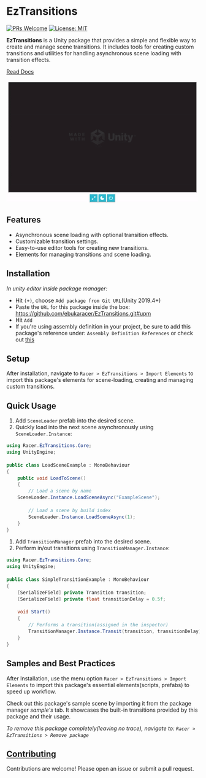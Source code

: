 # EzTransitions

[![PRs Welcome](https://img.shields.io/badge/PRs-welcome-blue)](http://makeapullrequest.com) [![License: MIT](https://img.shields.io/badge/License-MIT-blue)](https://ebukaracer.github.io/ebukaracer/md/LICENSE.html)

**EzTransitions** is a Unity package that provides a simple and flexible way to create and manage scene transitions. It includes tools for creating custom transitions and utilities for handling asynchronous scene loading with transition effects.  

 [Read Docs](https://ebukaracer.github.io/EzTransitions)
 
![gif](https://raw.githubusercontent.com/ebukaracer/ebukaracer/unlisted/EzTransitions-Images/Preview.gif)

## Features  

- Asynchronous scene loading with optional transition effects.  
- Customizable transition settings.  
- Easy-to-use editor tools for creating new transitions.  
- Elements for managing transitions and scene loading.  
  
## Installation

 *In unity editor inside package manager:*
- Hit `(+)`, choose `Add package from Git URL`(Unity 2019.4+)
- Paste the `URL` for this package inside the box: https://github.com/ebukaracer/EzTransitions.git#upm
- Hit `Add`
- If you're using assembly definition in your project, be sure to add this package's reference under: `Assembly Definition References` or check out [this](https://ebukaracer.github.io/ebukaracer/md/SETUPGUIDE.html)

## Setup

After installation, navigate to `Racer > EzTransitions > Import Elements` to import this package's elements for scene-loading, creating and managing custom transitions.

## Quick Usage

1. Add `SceneLoader` prefab into the desired scene.
2. Quickly load into the next scene asynchronously using `SceneLoader.Instance`:
```csharp
using Racer.EzTransitions.Core;
using UnityEngine;

public class LoadSceneExample : MonoBehaviour
{
    public void LoadToScene()
    {
        // Load a scene by name
	SceneLoader.Instance.LoadSceneAsync("ExampleScene");

        // Load a scene by build index
        SceneLoader.Instance.LoadSceneAsync(1);
    }
}
```

1. Add `TransitionManager` prefab into the desired scene.
2. Perform in/out transitions using `TransitionManager.Instance`:
```csharp
using Racer.EzTransitions.Core;
using UnityEngine;

public class SimpleTransitionExample : MonoBehaviour
{
    [SerializeField] private Transition transition;
    [SerializeField] private float transitionDelay = 0.5f;

    void Start()
    {
        // Performs a transition(assigned in the inspector)
    	TransitionManager.Instance.Transit(transition, transitionDelay);
    }
}
```

## Samples and Best Practices

After Installation, use the menu option `Racer > EzTransitions > Import Elements` to import this package's essential elements(scripts, prefabs) to speed up workflow.

Check out this package's sample scene by importing it from the package manager *sample's* tab. It showcases the built-in transitions provided by this package and their usage.

*To remove this package completely(leaving no trace), navigate to: `Racer > EzTransitions > Remove package`*

## [Contributing](https://ebukaracer.github.io/ebukaracer/md/CONTRIBUTING.html) 

Contributions are welcome! Please open an issue or submit a pull request.
